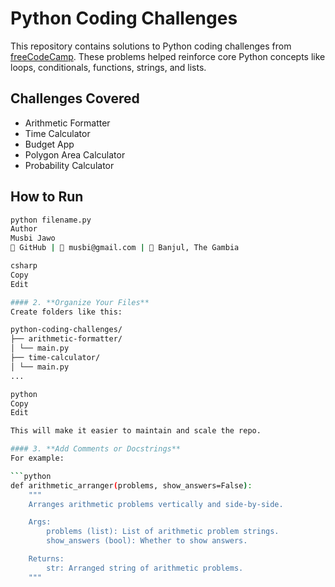 # Python Coding Challenges

This repository contains solutions to Python coding challenges from [freeCodeCamp](https://www.freecodecamp.org/). These problems helped reinforce core Python concepts like loops, conditionals, functions, strings, and lists.

## Challenges Covered

- Arithmetic Formatter
- Time Calculator
- Budget App
- Polygon Area Calculator
- Probability Calculator

## How to Run

```bash
python filename.py
Author
Musbi Jawo
🔗 GitHub | 📧 musbi@gmail.com | 📍 Banjul, The Gambia

csharp
Copy
Edit

#### 2. **Organize Your Files**
Create folders like this:

python-coding-challenges/
├── arithmetic-formatter/
│ └── main.py
├── time-calculator/
│ └── main.py
...

python
Copy
Edit

This will make it easier to maintain and scale the repo.

#### 3. **Add Comments or Docstrings**
For example:

```python
def arithmetic_arranger(problems, show_answers=False):
    """
    Arranges arithmetic problems vertically and side-by-side.

    Args:
        problems (list): List of arithmetic problem strings.
        show_answers (bool): Whether to show answers.

    Returns:
        str: Arranged string of arithmetic problems.
    """
